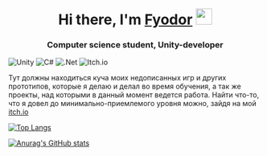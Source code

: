 <h1 align="center">Hi there, I'm <a href="https://vk.com/knijnuy_cherv" target="_blank">Fyodor</a> 
<img src="https://github.com/blackcater/blackcater/raw/main/images/Hi.gif" height="32"/></h1>
<h3 align="center">Computer science student, Unity-developer</h3>

![Unity](https://img.shields.io/badge/unity-%23000000.svg?style=for-the-badge&logo=unity&logoColor=white) ![C#](https://img.shields.io/badge/c%23-%23239120.svg?style=for-the-badge&logo=c-sharp&logoColor=white) ![.Net](https://img.shields.io/badge/.NET-5C2D91?style=for-the-badge&logo=.net&logoColor=white) ![Itch.io](https://img.shields.io/badge/Itch-%23FF0B34.svg?style=for-the-badge&logo=Itch.io&logoColor=white)

<p>Тут должны находиться куча моих недописанных игр и других прототипов, 
которые я делаю и делал во время обучения, а так же проекты, над которыми
 в данный момент ведется работа. Найти что-то, что я довел до минимально-приемлемого 
 уровня можно, зайдя на мой <a href="https://frederick11.itch.io">itch.io</a>
</p>


[![Top Langs](https://github-readme-stats.vercel.app/api/top-langs/?username=Frederick1122&layout=compact)](https://github.com/Frederick1122/github-readme-stats)

[![Anurag's GitHub stats](https://github-readme-stats.vercel.app/api?username=Frederick1122)](https://github.com/Frederick1122/github-readme-stats)





















<!-- **Frederick1122/Frederick1122** is a ✨ _special_ ✨ repository because its `README.md` (this file) appears on your GitHub profile.

Here are some ideas to get you started:

- 🔭 I’m currently working on ...
- 🌱 I’m currently learning ...
- 👯 I’m looking to collaborate on ...
- 🤔 I’m looking for help with ...
- 💬 Ask me about ...
- 📫 How to reach me: ...
- 😄 Pronouns: ...
- ⚡ Fun fact: ...
-->
